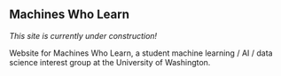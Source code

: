 ## Machines Who Learn

*This site is currently under construction!*

Website for Machines Who Learn, a student machine learning / AI / data science
interest group at the University of Washington.
